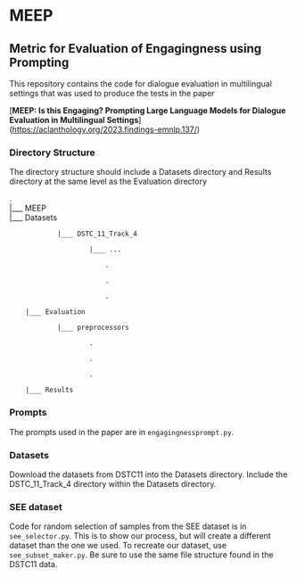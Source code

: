 # MEEP

## Metric for Evaluation of Engagingness using Prompting

This repository contains the code for dialogue evaluation in multilingual settings 
that was used to produce the tests in the paper

 
[**MEEP: Is this Engaging? Prompting Large Language Models for Dialogue
Evaluation in Multilingual Settings**]
(https://aclanthology.org/2023.findings-emnlp.137/)

### Directory Structure

The directory structure should include a Datasets directory and Results directory at the
same level as the Evaluation directory 

. <br>
|___ MEEP <br>
       |___ Datasets

                |___ DSTC_11_Track_4

                        |___ ...

                            .

                            .

                            .

        |___ Evaluation

                |___ preprocessors

                        .

                        .

                        .

        |___ Results

### Prompts

The prompts used in the paper are in `engagingnessprompt.py`.

### Datasets

Download the datasets from DSTC11 into the Datasets directory.
Include the DSTC_11_Track_4 directory within the Datasets directory.

### SEE dataset

Code for random selection of samples from the SEE dataset is in `see_selector.py`. This is to show our process, but will create a different dataset than the one we used. To recreate our dataset, use `see_subset_maker.py`. Be sure to use the same file structure found in the DSTC11 data.

